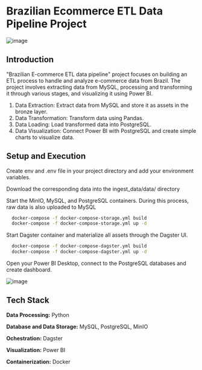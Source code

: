 # Brazilian Ecommerce ETL Data Pipeline Project

![image](https://github.com/user-attachments/assets/9b43f4e0-ca4b-475f-be08-8fe9a994c2fb)


## Introduction
"Brazilian E-commerce ETL data pipeline" project focuses on building an ETL process to handle and analyze e-commerce data from Brazil. The project involves extracting data from MySQL, processing and transforming it through various stages, and visualizing it using Power BI. 
1. Data Extraction: Extract data from MySQL and store it as assets in the bronze layer.
2. Data Transformation: Transform data using Pandas.
3. Data Loading: Load transformed data into PostgreSQL.
4. Data Visualization: Connect Power BI with PostgreSQL and create simple charts to visualize data.


## Setup and Execution

Create env and .env file in your project directory and add your environment variables.

Download the corresponding data into the ingest_data/data/ directory

Start the MinIO, MySQL, and PostgreSQL containers. During this process, raw data is also uploaded to MySQL

``` bash
  docker-compose -f docker-compose-storage.yml build
  docker-compose -f docker-compose-storage.yml up -d
```
Start Dagster container and materialize all assets through the Dagster UI.
``` bash
  docker-compose -f docker-compose-dagster.yml build
  docker-compose -f docker-compose-dagster.yml up -d
```
Open your Power BI Desktop, connect to the PostgreSQL databases and create dashboard.

![image](https://github.com/user-attachments/assets/8b180003-fe41-4ccd-97cd-58c5441607ae)


## Tech Stack

**Data Processing:** Python

**Database and Data Storage:** MySQL, PostgreSQL, MinIO

**Ochestration:** Dagster

**Visualization:** Power BI

**Containerization:** Docker


